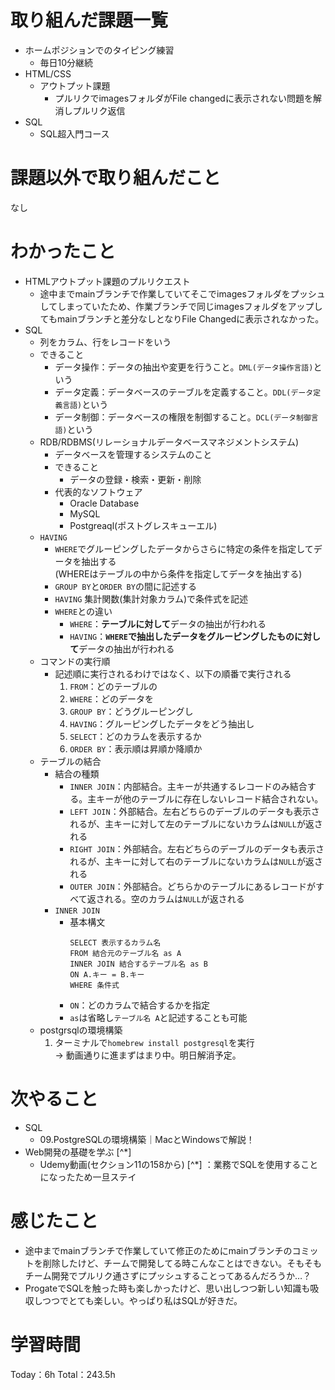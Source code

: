 # 取り組んだ課題一覧
- ホームポジションでのタイピング練習
	- 毎日10分継続
- HTML/CSS
	- アウトプット課題
		- プルリクでimagesフォルダがFile changedに表示されない問題を解消しプルリク返信
- SQL
	- SQL超入門コース

# 課題以外で取り組んだこと
なし

# わかったこと
- HTMLアウトプット課題のプルリクエスト
	- 途中までmainブランチで作業していてそこでimagesフォルダをプッシュしてしまっていたため、作業ブランチで同じimagesフォルダをアップしてもmainブランチと差分なしとなりFile Changedに表示されなかった。
- SQL
	- 列をカラム、行をレコードをいう
	- できること
		- データ操作：データの抽出や変更を行うこと。`DML(データ操作言語)`という
		- データ定義：データベースのテーブルを定義すること。`DDL(データ定義言語)`という
		- データ制御：データベースの権限を制御すること。`DCL(データ制御言語)`という
	- RDB/RDBMS(リレーショナルデータベースマネジメントシステム)
		- データベースを管理するシステムのこと
		- できること
			- データの登録・検索・更新・削除
		- 代表的なソフトウェア
			- Oracle Database
			- MySQL
			- Postgreaql(ポストグレスキューエル)
	- `HAVING`
		- `WHERE`でグルーピングしたデータからさらに特定の条件を指定してデータを抽出する  
		(WHEREはテーブルの中から条件を指定してデータを抽出する)
		- `GROUP BY`と`ORDER BY`の間に記述する
		- `HAVING` 集計関数(集計対象カラム)で条件式を記述
		- `WHERE`との違い
			- `WHERE`：**テーブルに対して**データの抽出が行われる
			- `HAVING`：**`WHERE`で抽出したデータをグルーピングしたものに対して**データの抽出が行われる
	- コマンドの実行順
		- 記述順に実行されるわけではなく、以下の順番で実行される
			1. `FROM`：どのテーブルの
			1. `WHERE`：どのデータを
			1. `GROUP BY`：どうグルーピングし
			1. `HAVING`：グルーピングしたデータをどう抽出し
			1. `SELECT`：どのカラムを表示するか
			1. `ORDER BY`：表示順は昇順か降順か
	- テーブルの結合
		- 結合の種類
			- `INNER JOIN`：内部結合。主キーが共通するレコードのみ結合する。主キーが他のテーブルに存在しないレコード結合されない。
			- `LEFT JOIN`：外部結合。左右どちらのデーブルのデータも表示されるが、主キーに対して左のテーブルにないカラムは`NULL`が返される
			- `RIGHT JOIN`：外部結合。左右どちらのデーブルのデータも表示されるが、主キーに対して右のテーブルにないカラムは`NULL`が返される
			- `OUTER JOIN`：外部結合。どちらかのテーブルにあるレコードがすべて返される。空のカラムは`NULL`が返される
		- `INNER JOIN`
			- 基本構文
				```
				SELECT 表示するカラム名
				FROM 結合元のテーブル名 as A
				INNER JOIN 結合するテーブル名 as B
				ON A.キー = B.キー
				WHERE 条件式
				```
			- `ON`：どのカラムで結合するかを指定
			- `as`は省略し`テーブル名 A`と記述することも可能
	- postgrsqlの環境構築
		1. ターミナルで`homebrew install postgresql`を実行  
		→ 動画通りに進まずはまり中。明日解消予定。

# 次やること
- SQL
	- 09.PostgreSQLの環境構築｜MacとWindowsで解説！
- Web開発の基礎を学ぶ [^*]
	- Udemy動画(セクション11の158から)
	[^*] ：業務でSQLを使用することになったため一旦ステイ

# 感じたこと
- 途中までmainブランチで作業していて修正のためにmainブランチのコミットを削除したけど、チームで開発してる時こんなことはできない。そもそもチーム開発でプルリク通さずにプッシュすることってあるんだろうか…？
- ProgateでSQLを触った時も楽しかったけど、思い出しつつ新しい知識も吸収しつつでとても楽しい。やっぱり私はSQLが好きだ。

# 学習時間
Today：6h Total：243.5h